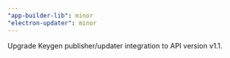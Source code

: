```yaml
---
"app-builder-lib": minor
"electron-updater": minor
---
```


Upgrade Keygen publisher/updater integration to API version v1.1.

